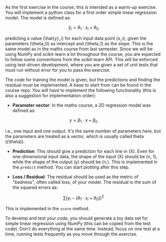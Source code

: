 As the first exercise in the course, this is intended as a warm-up exercise. You will implement a python class for a first order simple linear regression model. The model is defined as:

$$
\hat{y}_i = \theta_1 \cdot x_i + \theta_0
$$

predicting a value (\hat{y}_i\) for each input data point (x_i\), given the parameters (\theta_0\) as intercept and (\theta_1\) as the slope. This is the same model as in the maths course from last semester. Since we will be using NumPy and scikit-learn a lot throughout the course, you are expected to follow some conventions from the scikit-learn API. This will be enforced using test-driven development, where you are given a set of unit tests that must run without error for you to pass the exercise.

The code for training the model is given, but the predictions and finding the residual must be implemented. A base to start from can be found in the course repo. You will have to implement the following functionality (this is also a suggestion for implementation order):

- **Parameter vector**: In the maths course, a 2D regression model was defined as:

$$
y = \beta_1 \cdot x + \beta_0
$$

i.e., one input and one output. It's the same number of parameters here, but the parameters are treated as a vector, which is usually called theta (\(\theta\)).

- **Prediction**: This should give a prediction for each line in \(X\). Even for one-dimensional input data, the shape of the input \(X\) should be (n, 1), while the shape of the output \(y\) should be (n,). This is implemented in the `predict` method. You can start plotting after this step.

- **Loss / Residual**: The residual should be used as the metric of "badness", often called loss, of your model. The residual is the sum of the squared errors as:

$$
\sum \left( y_i - (\theta_1 \cdot x_i + \theta_0) \right)^2
$$

This is implemented in the `score` method.

To develop and test your code, you should generate a toy data set for simple linear regression using NumPy (this can be copied from the test code). Don't do everything at the same time. Instead, focus on one test at a time, running tests frequently as you move through the exercise.
